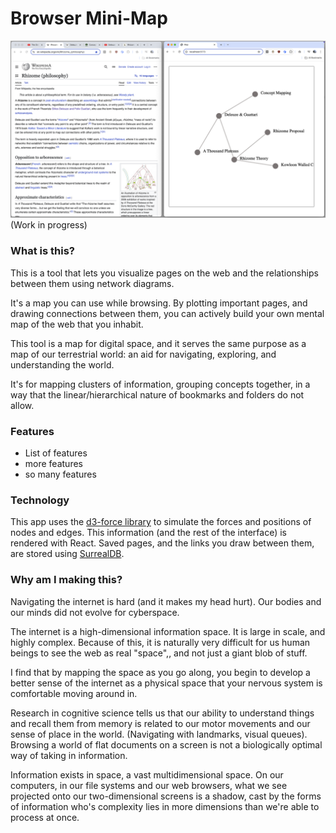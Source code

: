# Browser Mini-Map

![screenshot](./assets/example1.png)
(Work in progress)

### What is this?

This is a tool that lets you visualize pages on the web and the relationships between them using network diagrams.

It's a map you can use while browsing.
By plotting important pages, and drawing connections between them, you can actively build your own mental map of the web that you inhabit.

This tool is a map for digital space, and it serves the same purpose as a map of our terrestrial world: an aid for navigating, exploring, and understanding the world.

It's for mapping clusters of information, grouping concepts together, in a way that the linear/hierarchical nature of bookmarks and folders do not allow.

### Features
- List of features
- more features
- so many features

### Technology
This app uses the [d3-force library](https://github.com/d3/d3-force) to simulate the forces and positions of nodes and edges.
This information (and the rest of the interface) is rendered with React.
Saved pages, and the links you draw between them, are stored using [SurrealDB](https://surrealdb.com/docs/surrealdb).

### Why am I making this?
Navigating the internet is hard (and it makes my head hurt).
Our bodies and our minds did not evolve for cyberspace.

The internet is a high-dimensional information space. It is large in scale, and highly complex. Because of this, it is naturally very difficult for us human beings to see the web as real "space",, and not just a giant blob of stuff.

I find that by mapping the space as you go along, you begin to develop a better sense of the internet as a physical space that your nervous system is comfortable moving around in.

Research in cognitive science tells us that our ability to understand things and recall them from memory is related to our motor movements and our sense of place in the world. (Navigating with landmarks, visual queues).
Browsing a world of flat documents on a screen is not a biologically optimal way of taking in information.


Information exists in space, a vast multidimensional space. On our computers, in our file systems and our web browsers, what we see projected onto our two-dimensional screens is a shadow, cast by the forms of information who's
complexity lies in more dimensions than we're able to process at once.
